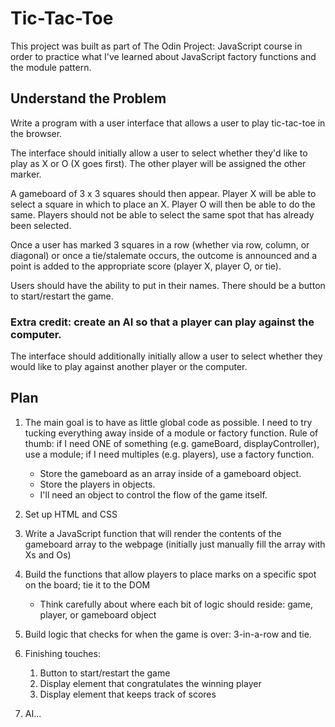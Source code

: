 # Tic-Tac-Toe

This project was built as part of The Odin Project: JavaScript course in order to practice what I've learned about JavaScript factory functions and the module pattern.

## Understand the Problem

Write a program with a user interface that allows a user to play tic-tac-toe in the browser.

The interface should initially allow a user to select whether they'd like to play as X or O (X goes first). The other player will be assigned the other marker.

A gameboard of 3 x 3 squares should then appear. Player X will be able to select a square in which to place an X. Player O will then be able to do the same. Players should not be able to select the same spot that has already been selected.

Once a user has marked 3 squares in a row (whether via row, column, or diagonal) or once a tie/stalemate occurs, the outcome is announced and a point is added to the appropriate score (player X, player O, or tie).

Users should have the ability to put in their names. There should be a button to start/restart the game.

### Extra credit: create an AI so that a player can play against the computer.

The interface should additionally initially allow a user to select whether they would like to play against another player or the computer.

## Plan

1. The main goal is to have as little global code as possible. I need to try tucking everything away inside of a module or factory function. Rule of thumb: if I need ONE of something (e.g. gameBoard, displayController), use a module; if I need multiples (e.g. players), use a factory function.
   - Store the gameboard as an array inside of a gameboard object.
   - Store the players in objects.
   - I'll need an object to control the flow of the game itself.

2. Set up HTML and CSS

3. Write a JavaScript function that will render the contents of the gameboard array to the webpage (initially just manually fill the array with Xs and Os)

4. Build the functions that allow players to place marks on a specific spot on the board; tie it to the DOM
   - Think carefully about where each bit of logic should reside: game, player, or gameboard object

5. Build logic that checks for when the game is over: 3-in-a-row and tie.

6. Finishing touches:
   1. Button to start/restart the game
   2. Display element that congratulates the winning player
   3. Display element that keeps track of scores

7. AI...